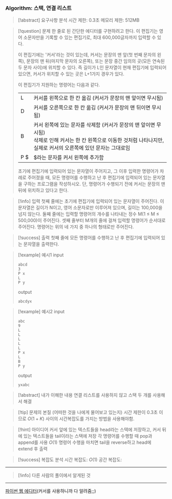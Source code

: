 ### Algorithm: 스택, 연결 리스트

> [!abstract] 요구사항 분석
> 시간 제한: 0.3초
> 메모리 제한: 512MB

> [!question] 문제
> 한 줄로 된 간단한 에디터를 구현하려고 한다. 이 편집기는 영어 소문자만을 기록할 수 있는 편집기로, 최대 600,000글자까지 입력할 수 있다.
>
> 이 편집기에는 '커서'라는 것이 있는데, 커서는 문장의 맨 앞(첫 번째 문자의 왼쪽), 문장의 맨 뒤(마지막 문자의 오른쪽), 또는 문장 중간 임의의 곳(모든 연속된 두 문자 사이)에 위치할 수 있다. 즉 길이가 L인 문자열이 현재 편집기에 입력되어 있으면, 커서가 위치할 수 있는 곳은 L+1가지 경우가 있다.
>
> 이 편집기가 지원하는 명령어는 다음과 같다.
>
> |     |                                                                                                                                                                             |
> | --- | --------------------------------------------------------------------------------------------------------------------------------------------------------------------------- |
> | L   | 커서를 왼쪽으로 한 칸 옮김 (커서가 문장의 맨 앞이면 무시됨)                                                                                                                 |
> | D   | 커서를 오른쪽으로 한 칸 옮김 (커서가 문장의 맨 뒤이면 무시됨)                                                                                                               |
> | B   | 커서 왼쪽에 있는 문자를 삭제함 (커서가 문장의 맨 앞이면 무시됨) <br>삭제로 인해 커서는 한 칸 왼쪽으로 이동한 것처럼 나타나지만, 실제로 커서의 오른쪽에 있던 문자는 그대로임 |
> | P $ | $라는 문자를 커서 왼쪽에 추가함                                                                                                                                             |
>
> 초기에 편집기에 입력되어 있는 문자열이 주어지고, 그 이후 입력한 명령어가 차례로 주어졌을 때, 모든 명령어를 수행하고 난 후 편집기에 입력되어 있는 문자열을 구하는 프로그램을 작성하시오. 단, 명령어가 수행되기 전에 커서는 문장의 맨 뒤에 위치하고 있다고 한다.

> [!info] 입력
> 첫째 줄에는 초기에 편집기에 입력되어 있는 문자열이 주어진다. 이 문자열은 길이가 N이고, 영어 소문자로만 이루어져 있으며, 길이는 100,000을 넘지 않는다. 둘째 줄에는 입력할 명령어의 개수를 나타내는 정수 M(1 ≤ M ≤ 500,000)이 주어진다. 셋째 줄부터 M개의 줄에 걸쳐 입력할 명령어가 순서대로 주어진다. 명령어는 위의 네 가지 중 하나의 형태로만 주어진다.

> [!success] 출력
> 첫째 줄에 모든 명령어를 수행하고 난 후 편집기에 입력되어 있는 문자열을 출력한다.

> [!example] 예시1
> input
>
> ```
> abcd
> 3
> P x
> L
> P y
> ```
>
> output
>
> ```
> abcdyx
> ```

> [!example] 예시2
> input
>
> ```
> abc
> 9
> L
> L
> L
> L
> L
> P x
> L
> B
> P y
> ```
>
> output
>
> ```
> yxabc
> ```

> [!abstract] 내가 이해한 내용
> 연결 리스트를 사용하지 않고 스택 두 개를 사용해서 해결

> [!tip] 문제의 본질 (어떠한 것을 나에게 물어보고 있는지)
> 시간 제한이 0.3초 이므로 $O(1 + K)$ 사이의 시간복잡도를 가지는 방법을 사용해야함.

> [!hint] 아이디어
> 커서 앞에 있는 텍스트들을 head라는 스택에 저장하고, 커서 뒤에 있는 텍스트들을 tail이라는 스택에 저장
> 각 명령어를 수행할 때 pop과 append를 사용 $O(1)$
> 명령어 수행을 마치면 tail을 reverse하고 head에 extend 후 출력

> [!success] 복잡도 분석
> 시간 복잡도: $O(1)$
> 공간 복잡도:

---

> [!info] 다른 사람의 풀이에서 알게된 것

---

[파이썬 웹 에디터](https://replit.com/@alsrudgh0210/KhakiPrettyClient#main.py)(커서를 사용하니까 다 알려줌;;)
